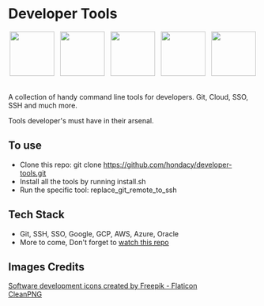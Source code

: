 # Developer Tools
<p align="center">
  <img height="90px" src="https://www.sparity.com/wp-content/uploads/2024/02/AWS-Vs-Azure-vs-GCP-%E2%80%93-Which-one-to-choose-in-2024.webp" /> &nbsp;
  <img height="90px"src="https://upload.wikimedia.org/wikipedia/commons/thumb/e/e0/Git-logo.svg/1024px-Git-logo.svg.png?20160811101906" /> &nbsp;
  <img height="90px" src="https://miro.medium.com/v2/resize:fit:1400/format:webp/1*BpICwEN_WhS-MjXa5aQSmA.png" /> &nbsp;
  <img height="90px" src="https://banner2.cleanpng.com/20180417/ksq/avfow56e6.webp" /> &nbsp;
  <img height="90px" src="https://cdn-icons-png.flaticon.com/512/10169/10169718.png" /> &nbsp;

</p>

A collection of handy command line tools for developers. Git, Cloud, SSO, SSH and much more.

Tools developer's must have in their arsenal.

## To use
- Clone this repo: git clone https://github.com/hondacy/developer-tools.git
- Install all the tools by running install.sh
- Run the specific tool: replace_git_remote_to_ssh

## Tech Stack
 - Git, SSH, SSO, Google, GCP, AWS, Azure, Oracle
 - More to come, Don't forget to [watch this repo](https://github.com/hondacy/developer-tools/subscription)
 

## Images Credits
<a href="https://www.flaticon.com/free-icons/software-development" title="software development icons">Software development icons created by Freepik - Flaticon</a><br>
<a href="https://www.cleanpng.com/" title="CleanPNG">CleanPNG</a><br>